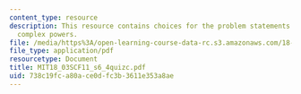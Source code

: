 ```yaml
---
content_type: resource
description: This resource contains choices for the problem statements related to
  complex powers.
file: /media/https%3A/open-learning-course-data-rc.s3.amazonaws.com/18-03sc-differential-equations-fall-2011/738c19fca80ace0dfc3b3611e353a8ae_MIT18_03SCF11_s6_4quizc.pdf
file_type: application/pdf
resourcetype: Document
title: MIT18_03SCF11_s6_4quizc.pdf
uid: 738c19fc-a80a-ce0d-fc3b-3611e353a8ae
---
```

